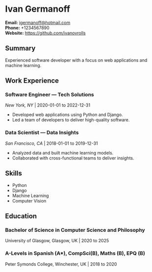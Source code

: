 # Ivan Germanoff

**Email:** igermanoff@hotmail.com  
**Phone:** +1234567890  
**Website:** https://github.com/ivanovrolls

## Summary

Experienced software developer with a focus on web applications and machine learning.

## Work Experience

### Software Engineer — Tech Solutions  
*New York, NY* | 2020-01-01 to 2022-12-31  
- Developed web applications using Python and Django.  
- Led a team of developers to deliver high-quality software.

### Data Scientist — Data Insights  
*San Francisco, CA* | 2018-01-01 to 2019-12-31  
- Analyzed data and built machine learning models.  
- Collaborated with cross-functional teams to deliver insights.

## Skills

- Python  
- Django  
- Machine Learning  
- Computer Vision  

## Education

### Bachelor of Science in Computer Science and Philosophy  
University of Glasgow, Glasgow, UK | 2020 to 2025

### A-Levels in Spanish (A*),  CompSci(B), Maths (B), EPQ (B)  
Peter Symonds College, Winchester, UK | 2018 to 2020
